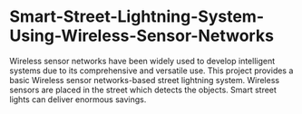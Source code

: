 # Smart-Street-Lightning-System-Using-Wireless-Sensor-Networks
Wireless sensor networks have been widely used to develop intelligent systems due to its comprehensive and versatile use. This project provides a basic Wireless sensor networks-based street lightning system. Wireless sensors are placed in the street which detects the objects. Smart street lights can deliver enormous savings.
